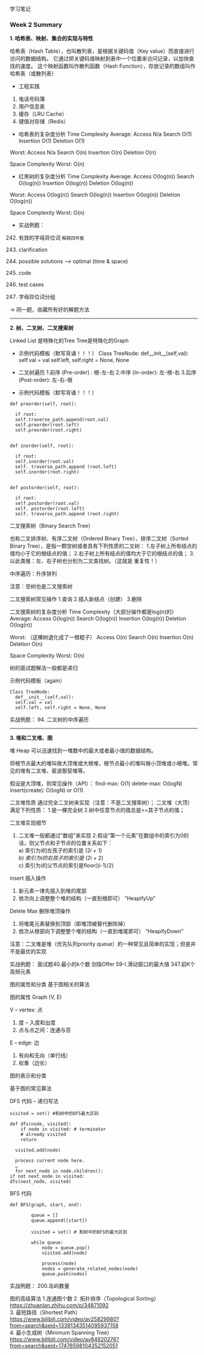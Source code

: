 学习笔记

### Week 2 Summary

**1. 哈希表、映射、集合的实现与特性**

哈希表（Hash Table），也叫散列表，是根据关键码值（Key value）而直接进行访问的数据结构。
它通过把关键码值映射到表中一个位置来访问记录，以加快查找的速度。
这个映射函数叫作散列函数（Hash Function），存放记录的数组叫作哈希表（或散列表）  

* 工程实践
1. 电话号码簿
2. 用户信息表
3. 缓存（LRU  Cache）
4. 键值对存储（Redis）

* 哈希表的复杂度分析
Time Complexity
Average:
Access N/a
Search O(1)
Insertion O(1)
Deletion O(1)

Worst:
Access N/a
Search O(n)
Insertion O(n)
Deletion O(n)

Space Complexity
Worst:
O(n)

* 红黑树的复杂度分析
Time Complexity
Average:
Access O(log(n))
Search O(log(n))
Insertion O(log(n))
Deletion O(log(n))

Worst:
Access O(log(n))
Search O(log(n))
Insertion O(log(n))
Deletion O(log(n))

Space Complexity
Worst:
O(n)

* 实战例题：
242. 有效的字母异位词
`解题四件套`
1. clarification
2. possible solutions --> optimal (time & space)
3. code
4. test cases

49. 字母异位词分组

-> 同一题，收藏所有好的解题方法    

--- 
**2. 树、二叉树、二叉搜索树**

Linked List 是特殊化的Tree
Tree是特殊化的Graph

* 示例代码模板（默写背诵！！！）
Class TreeNode:
  def__init__(self,val):
  self.val = val
  self.left, self.right = None, None

* 二叉树遍历
1.前序 (Pre-order) : 根-左-右
2.中序 (In-order): 左-根-右
3.后序 (Post-order): 左-右-根

* 示例代码模板（默写背诵！！！）
```
def preorder(self, root):

  if root: 
  self.traverse_path.append(root.val)
  self.preorder(root.left)
  self.preorder(root.right)


def inorder(self, root):

  if root: 
  self.inorder(root.val)
  self. traverse_path.append (root.left)
  self.inorder(root.right)


def postorder(self, root):

  if root: 
  self.postorder(root.val)
  self. postorder(root.left)
  self. traverse_path.append (root.right)
```

二叉搜索树（Binary Search Tree）

也称二叉排序树、有序二叉树（Ordered Binary Tree）、排序二叉树（Sorted Binary Tree），是指一颗空树或者具有下列性质的二叉树：
1.左子树上所有结点的值均小于它的根结点的值；
2.右子树上所有结点的值均大于它的根结点的值；
3.以此类推：左、右子树也分别为二叉查找树。（这就是 重复性！）

中序遍历：升序排列

注意：空树也是二叉搜索树

二叉搜索树常见操作
1.查询
2.插入新结点（创建）
3.删除

二叉搜索树的复杂度分析
Time Complexity（大部分操作都是log(n)的）
Average:
Access O(log(n))
Search O(log(n))
Insertion O(log(n))
Deletion O(log(n))

Worst: （这棵树退化成了一根棍子）
Access O(n)
Search O(n)
Insertion O(n)
Deletion O(n)

Space Complexity
Worst:
O(n)

树的面试题解法一般都是递归

示例代码模板（again）
```
Class TreeNode:
  def__init__(self,val):
  self.val = val
  self.left, self.right = None, None
```

实战例题：
94. 二叉树的中序遍历    

--- 
**3. 堆和二叉堆、图**

堆 Heap 
可以迅速找到一堆数中的最大或者最小值的数据结构。

将根节点最大的堆叫做大顶堆或大根堆，根节点最小的堆叫做小顶堆或小根堆。常见的堆有二叉堆、斐波那契堆等。

假设是大顶堆，则常见操作（API）：
find-max: O(1)
delete-max: O(logN)
insert(create): O(logN) or O(1)

二叉堆性质
通过完全二叉树来实现（注意：不是二叉搜索树）；
二叉堆（大顶）满足下列性质：
1.是一棵完全树
2.树中任意节点的值总是>=其子节点的值；

二叉堆实现细节
1. 二叉堆一般都通过“数组”来实现
2.假设“第一个元素”在数组中的索引为0的话，则父节点和子节点的位置关系如下：  
a) 索引为i的左孩子的索引是 (2*i + 1)  
b) 索引为i的右孩子的索引是 (2*i + 2)  
c) 索引为i的父节点的索引是floor((i-1)/2)

insert 插入操作
1. 新元素一律先插入到堆的尾部
2. 依次向上调整整个堆的结构（一直到根即可）
“HeapifyUp”

Delete Max 删除堆顶操作
1. 将堆尾元素替换到顶部（即堆顶被替代删除掉）
2. 依次从根部向下调整整个堆的结构（一直到堆尾即可）
“HeapifyDown”

注意：二叉堆是堆（优先队列priority queue）的一种常见且简单的实现；但是并不是最优的实现

实战例题：
面试题40.最小的k个数
剑指Offer 59-I.滑动窗口的最大值
347.前K个高频元素

图的属性和分类
基于图相关的算法

图的属性
Graph (V, E)

V – vertex: 点
1. 度 – 入度和出度
2. 点与点之间：连通与否

E – edge: 边
1. 有向和无向（单行线）
2. 权重（边长）

图的表示和分类

基于图的常见算法

DFS 代码 – 递归写法
```
visited = set() #和树中的DFS最大区别

def dfs(node, visited):
    if node in visited: # terminator
    # already visited
    return
 
  visited.add(node)

  process current node here.
  …
  for next_node in node.children():
if not next_node in visited:
dfs(next_node, visited)
```

BFS 代码
```
def BFS(graph, start, end):

        queue = []
        queue.append([start])

        visited = set() # 和树中的BFS的最大区别

        while queue:
            node = queue.pop()
            visited.add(node)

            process(node)
            nodes = generate_related_nodes(node)
            queue.push(nodes)
```

实战例题：
200.岛屿数量  

图的高级算法
1.连通图个数
2. 拓扑排序（Topological Sorting）  
https://zhuanlan.zhihu.com/p/34871092  
3. 最短路径（Shortest Path）  
https://www.bilibili.com/video/av25829980?from=search&seid=13391343514095937158  
4. 最小生成树（Minimum Spanning Tree）  
https://www.bilibili.com/video/av84820276?from=search&seid=17476598104352152051

